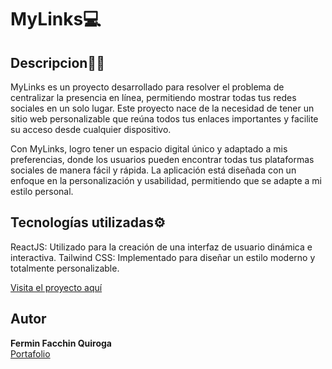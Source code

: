 # MyLinks💻

## Descripcion🙌🏼 

MyLinks es un proyecto desarrollado para resolver el problema de centralizar la presencia en línea, permitiendo mostrar todas tus redes sociales en un solo lugar. Este proyecto nace de la necesidad de tener un sitio web personalizable que reúna todos tus enlaces importantes y facilite su acceso desde cualquier dispositivo.

Con MyLinks, logro tener un espacio digital único y adaptado a mis preferencias, donde los usuarios pueden encontrar todas tus plataformas sociales de manera fácil y rápida. La aplicación está diseñada con un enfoque en la personalización y usabilidad, permitiendo que se adapte a mi estilo personal.

## Tecnologías utilizadas⚙️
ReactJS: Utilizado para la creación de una interfaz de usuario dinámica e interactiva.
Tailwind CSS: Implementado para diseñar un estilo moderno y totalmente personalizable.

[Visita el proyecto aquí](https://programate.website/)

## Autor
**Fermin Facchin Quiroga**  
[Portafolio](https://links-fermin.netlify.app/)
